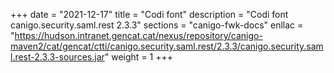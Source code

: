 +++
date        = "2021-12-17"
title       = "Codi font"
description = "Codi font canigo.security.saml.rest 2.3.3"
sections    = "canigo-fwk-docs"
enllac		= "https://hudson.intranet.gencat.cat/nexus/repository/canigo-maven2/cat/gencat/ctti/canigo.security.saml.rest/2.3.3/canigo.security.saml.rest-2.3.3-sources.jar"
weight		= 1
+++
